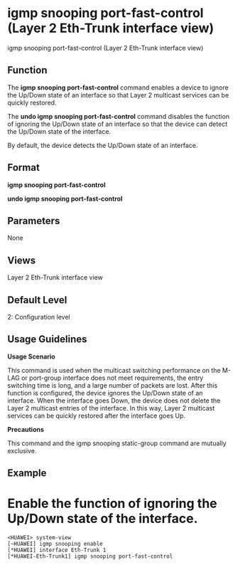 igmp snooping port-fast-control (Layer 2 Eth-Trunk interface view)
==================================================================

igmp snooping port-fast-control (Layer 2 Eth-Trunk interface view)

Function
--------



The **igmp snooping port-fast-control** command enables a device to ignore the Up/Down state of an interface so that Layer 2 multicast services can be quickly restored.

The **undo igmp snooping port-fast-control** command disables the function of ignoring the Up/Down state of an interface so that the device can detect the Up/Down state of the interface.



By default, the device detects the Up/Down state of an interface.


Format
------

**igmp snooping port-fast-control**

**undo igmp snooping port-fast-control**


Parameters
----------

None

Views
-----

Layer 2 Eth-Trunk interface view


Default Level
-------------

2: Configuration level


Usage Guidelines
----------------

**Usage Scenario**

This command is used when the multicast switching performance on the M-LAG or port-group interface does not meet requirements, the entry switching time is long, and a large number of packets are lost. After this function is configured, the device ignores the Up/Down state of an interface. When the interface goes Down, the device does not delete the Layer 2 multicast entries of the interface. In this way, Layer 2 multicast services can be quickly restored after the interface goes Up.

**Precautions**

This command and the igmp snooping static-group command are mutually exclusive.


Example
-------

# Enable the function of ignoring the Up/Down state of the interface.
```
<HUAWEI> system-view
[~HUAWEI] igmp snooping enable
[*HUAWEI] interface Eth-Trunk 1
[*HUAWEI-Eth-Trunk1] igmp snooping port-fast-control

```
